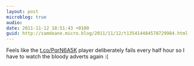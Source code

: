 ```yaml
---
layout: post
microblog: true
audio: 
date: 2011-11-12 18:51:43 +0100
guid: http://samdeane.micro.blog/2011/11/12/t135414484578729984.html
---
```

Feels like the [t.co/PqrN6A5K](http://t.co/PqrN6A5K) player deliberately fails every half hour so I have to watch the bloody adverts again :(
